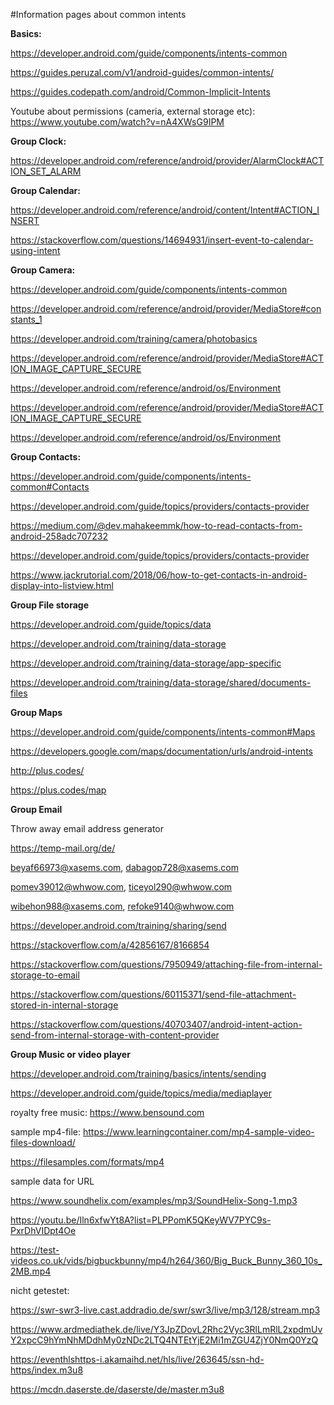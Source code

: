 #Information pages about common intents

**Basics:**

https://developer.android.com/guide/components/intents-common

https://guides.peruzal.com/v1/android-guides/common-intents/

https://guides.codepath.com/android/Common-Implicit-Intents

Youtube about permissions (cameria, external storage etc): https://www.youtube.com/watch?v=nA4XWsG9IPM

**Group Clock:**

https://developer.android.com/reference/android/provider/AlarmClock#ACTION_SET_ALARM

**Group Calendar:**

https://developer.android.com/reference/android/content/Intent#ACTION_INSERT

https://stackoverflow.com/questions/14694931/insert-event-to-calendar-using-intent

**Group Camera:**

https://developer.android.com/guide/components/intents-common

https://developer.android.com/reference/android/provider/MediaStore#constants_1

https://developer.android.com/training/camera/photobasics

https://developer.android.com/reference/android/provider/MediaStore#ACTION_IMAGE_CAPTURE_SECURE

https://developer.android.com/reference/android/os/Environment

https://developer.android.com/reference/android/provider/MediaStore#ACTION_IMAGE_CAPTURE_SECURE

https://developer.android.com/reference/android/os/Environment

**Group Contacts:**

https://developer.android.com/guide/components/intents-common#Contacts

https://developer.android.com/guide/topics/providers/contacts-provider

https://medium.com/@dev.mahakeemmk/how-to-read-contacts-from-android-258adc707232

https://developer.android.com/guide/topics/providers/contacts-provider

https://www.jackrutorial.com/2018/06/how-to-get-contacts-in-android-display-into-listview.html

**Group File storage**

https://developer.android.com/guide/topics/data

https://developer.android.com/training/data-storage

https://developer.android.com/training/data-storage/app-specific

https://developer.android.com/training/data-storage/shared/documents-files


**Group Maps**

https://developer.android.com/guide/components/intents-common#Maps

https://developers.google.com/maps/documentation/urls/android-intents

http://plus.codes/

https://plus.codes/map

**Group Email**

Throw away email address generator

https://temp-mail.org/de/

beyaf66973@xasems.com, dabagop728@xasems.com

pomev39012@whwow.com, ticeyol290@whwow.com

wibehon988@xasems.com, refoke9140@whwow.com

https://developer.android.com/training/sharing/send

https://stackoverflow.com/a/42856167/8166854

https://stackoverflow.com/questions/7950949/attaching-file-from-internal-storage-to-email

https://stackoverflow.com/questions/60115371/send-file-attachment-stored-in-internal-storage

https://stackoverflow.com/questions/40703407/android-intent-action-send-from-internal-storage-with-content-provider

**Group Music or video player**

https://developer.android.com/training/basics/intents/sending

https://developer.android.com/guide/topics/media/mediaplayer

royalty free music: https://www.bensound.com

sample mp4-file: https://www.learningcontainer.com/mp4-sample-video-files-download/

https://filesamples.com/formats/mp4

sample data for URL

https://www.soundhelix.com/examples/mp3/SoundHelix-Song-1.mp3

https://youtu.be/Iln6xfwYt8A?list=PLPPomK5QKeyWV7PYC9s-PxrDhVIDpt4Oe

https://test-videos.co.uk/vids/bigbuckbunny/mp4/h264/360/Big_Buck_Bunny_360_10s_2MB.mp4

nicht getestet:

https://swr-swr3-live.cast.addradio.de/swr/swr3/live/mp3/128/stream.mp3

https://www.ardmediathek.de/live/Y3JpZDovL2Rhc2Vyc3RlLmRlL2xpdmUvY2xpcC9hYmNhMDdhMy0zNDc2LTQ4NTEtYjE2Mi1mZGU4ZjY0NmQ0YzQ

https://eventhlshttps-i.akamaihd.net/hls/live/263645/ssn-hd-https/index.m3u8

https://mcdn.daserste.de/daserste/de/master.m3u8
